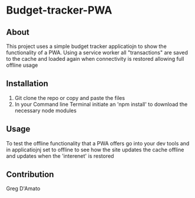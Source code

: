 # Budget-tracker-PWA

## About
This project uses a simple budget tracker applicatiojn to show the functionality of a PWA. Using a service worker
all "transactions" are saved to the cache and loaded again when connectivity is restored allowing full offline usage

## Installation
1. Git clone the repo or copy and paste the files
2. In your Command line Terminal initiate an 'npm install' to download the necessary node modules

## Usage
To test the offline functionality that a PWA offers go into your dev tools and in applicatiojnj set to offline
to see how the site updates the cache offline and updates when the 'interenet' is restored

## Contribution
Greg D'Amato